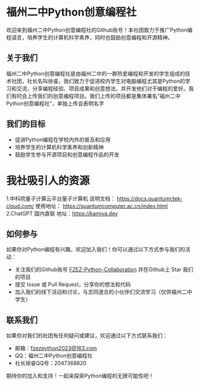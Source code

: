 # 福州二中Python创意编程社

欢迎来到福州二中Python创意编程社的Github账号！本社团致力于推广Python编程语言，培养学生的计算机科学素养，同时也鼓励创意编程和开源精神。

## 关于我们

福州二中Python创意编程社是由福州二中的一群热爱编程和开发的学生组成的技术社团，社长名叫徐睿。我们致力于促进校内学生对电脑编程尤其是Python的学习和交流，分享编程经验、项目成果和创意想法，并开发他们对于编程的爱好。我们有时会上传我们的创意编程项目。我们上传的项目都是集体署名“福州二中Python创意编程社”，单独上传会表明名字

## 我们的目标

- 促进Python编程在学校内外的普及和应用
- 培养学生的计算机科学素养和创新精神
- 鼓励学生参与开源项目和创意编程作品的开发

# 我社吸引人的资源
1.中科院量子计算云平台量子计算机
说明文档：
https://docs.quantumctek-cloud.com/
使用地址：
https://quantumcomputer.ac.cn/index.html
2.ChatGPT 国内直联
地址：https://kamiya.dev

## 如何参与

如果你对Python编程有兴趣，欢迎加入我们！你可以通过以下方式参与我们的活动：

- 关注我们的Github账号 [FZEZ-Python-Collaboration](https://github.com/FZEZ-Python-Collaboration) 并在Github上 Star 我们的项目
- 提交 Issue 或 Pull Request，分享你的想法和代码
- 加入我们的线下活动和讨论，与志同道合的小伙伴们交流学习（仅供福州二中学生）

## 联系我们

如果你对我们的社团有任何疑问或建议，欢迎通过以下方式联系我们：

- 邮箱：fzezpython2023@163.com
- QQ：福州二中Python创意编程社
- 社长徐睿QQ号：2047368820

期待你的加入和支持！一起来探索Python编程的无限可能性吧！
